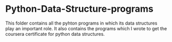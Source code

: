 # Python-Data-Structure-programs
This folder contains all the pyhton programs in which its data structures play an important role.  It also contains the programs which I wrote to get the coursera certificate for python data structures.
